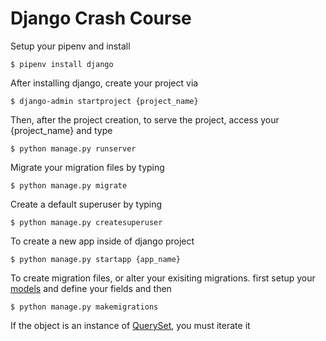 # Django Crash Course

Setup your pipenv and install

    $ pipenv install django

After installing django, create your project via

    $ django-admin startproject {project_name}

Then, after the project creation, to serve the project, access your {project_name} and type

    $ python manage.py runserver

Migrate your migration files by typing

    $ python manage.py migrate

Create a default superuser by typing

    $ python manage.py createsuperuser

To create a new app inside of django project

    $ python manage.py startapp {app_name}

To create migration files, or alter your exisiting migrations. first setup your [models](https://docs.djangoproject.com/en/3.0/topics/db/models/) and define your fields and then

    $ python manage.py makemigrations

If the object is an instance of [QuerySet](https://docs.djangoproject.com/en/3.0/ref/models/querysets), you must iterate it
